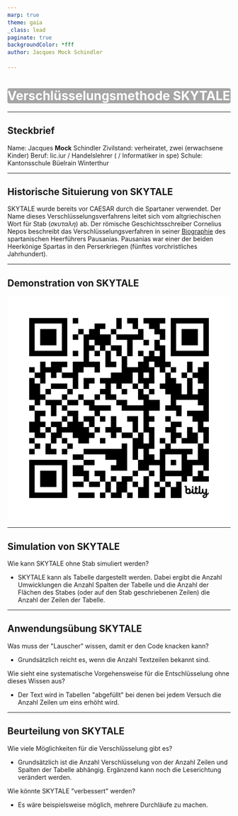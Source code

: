 ```yaml
---
marp: true
theme: gaia
_class: lead
paginate: true
backgroundColor: *fff
author: Jacques Mock Schindler

---
```

<style>
    section { justify-content: start; }
</style>

<style scoped>
  h1 {color: white;
      background-color: rgba(0, 0, 0, 0.35);
      border-radius: 4px;
      }
section {
  background-image: url('./titelbild.jpg'); /* Pfad zum Hintergrundbild */
  background-size: cover; /* Stellt sicher, dass das Bild die ganze Folie bedeckt */
  background-position: center; /* Zentriert das Bild */
}
</style>
# Verschlüsselungsmethode SKYTALE

---

## Steckbrief

Name: Jacques **Mock** Schindler
Zivilstand: verheiratet, zwei (erwachsene Kinder)
Beruf: lic.iur / Handelslehrer ( / Informatiker in spe)
Schule: Kantonsschule Büelrain Winterthur

---

## Historische Situierung von SKYTALE
   
   SKYTALE wurde bereits vor CAESAR durch die Spartaner verwendet. Der
   Name dieses Verschlüsselungsverfahrens leitet sich vom altgriechischen
   Wort für Stab ($\sigma \kappa \upsilon \tau \alpha \lambda \eta$) ab.
   Der römische Geschichtsschreiber Cornelius Nepos beschreibt das
   Verschlüsselungsverfahren in seiner [Biographie](https://www.gottwein.de/Lat/nepos/paus01.php#:~:text=id%20postquam%20Lacedaemonii%20rescierunt%2C%20legatos%20cum%20clava%20ad%20eum%20miserunt%2C%20in%20qua%20more%20illorum%20erat%20scriptum%3A%20nisi%20domum%20reverteretur%2C%20se%20capitis%20eum%20damnaturos.) des spartanischen Heerführers Pausanias. Pausanias war einer der beiden Heerkönige
   Spartas in den Perserkriegen (fünftes vorchristliches Jahrhundert).

---


## Demonstration von SKYTALE
   
![width:500px](image.png)

---

## Simulation von SKYTALE
   
Wie kann SKYTALE ohne Stab simuliert werden?

* SKYTALE kann als Tabelle dargestellt werden. Dabei ergibt die Anzahl
  Umwicklungen die Anzahl Spalten der Tabelle und die Anzahl der Flächen
  des Stabes (oder auf den Stab geschriebenen Zeilen) die Anzahl der
  Zeilen der Tabelle.

---

## Anwendungsübung SKYTALE
   
Was muss der "Lauscher" wissen, damit er den Code knacken kann?

* Grundsätzlich reicht es, wenn die Anzahl Textzeilen bekannt sind.

Wie sieht eine systematische Vorgehensweise für die Entschlüsselung ohne
dieses Wissen aus? 

* Der Text wird in Tabellen "abgefüllt" bei denen bei jedem Versuch die
  Anzahl Zeilen um eins erhöht wird. 

<!--
Ausgehend von der Vorstellung als Stab würde ein Caran d'Ache Bleistift verwendet,
eine Tabelle mit 6 Zeilen und 10 Spalten.

Zweite Übung ohne Bekanntgabe der Anzahl Spalten.
-->

---

## Beurteilung von SKYTALE
   
Wie viele Möglichkeiten für die Verschlüsselung gibt es?

* Grundsätzlich ist die Anzahl Verschlüsselung von der Anzahl Zeilen und
  Spalten der Tabelle abhängig. Ergänzend kann noch die Leserichtung
  verändert werden. 

Wie könnte SKYTALE "verbessert" werden?

* Es wäre beispielsweise möglich, mehrere Durchläufe zu machen. 
